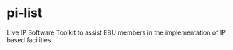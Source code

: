 # pi-list
Live IP Software Toolkit to assist EBU members in the implementation of IP based facilities
